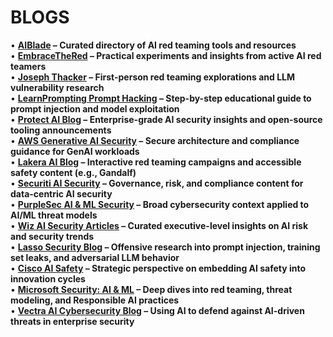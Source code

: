 # BLOGS

• **[AIBlade](https://www.aiblade.net/) – Curated directory of AI red teaming tools and resources**  
• **[EmbraceTheRed](https://embracethered.com/blog/) – Practical experiments and insights from active AI red teamers**  
• **[Joseph Thacker](https://josephthacker.com/) – First-person red teaming explorations and LLM vulnerability research**  
• **[LearnPrompting Prompt Hacking](https://learnprompting.org/docs/prompt_hacking/introduction) – Step-by-step educational guide to prompt injection and model exploitation**  
• **[Protect AI Blog](https://protectai.com/blog) – Enterprise-grade AI security insights and open-source tooling announcements**  
• **[AWS Generative AI Security](https://aws.amazon.com/blogs/security/category/artificial-intelligence/generative-ai/) – Secure architecture and compliance guidance for GenAI workloads**  
• **[Lakera AI Blog](https://www.lakera.ai/blog) – Interactive red teaming campaigns and accessible safety content (e.g., Gandalf)**  
• **[Securiti AI Security](https://securiti.ai/blog/) – Governance, risk, and compliance content for data-centric AI security**  
• **[PurpleSec AI & ML Security](https://purplesec.us/learn/ai-security/) – Broad cybersecurity context applied to AI/ML threat models**  
• **[Wiz AI Security Articles](https://www.wiz.io/blog/top-10-ai-security-articles) – Curated executive-level insights on AI risk and security trends**  
• **[Lasso Security Blog](https://www.lasso.security/blog) – Offensive research into prompt injection, training set leaks, and adversarial LLM behavior**  
• **[Cisco AI Safety](https://blogs.cisco.com/news/you-cant-sacrifice-ai-safety-for-ai-speed) – Strategic perspective on embedding AI safety into innovation cycles**  
• **[Microsoft Security: AI & ML](https://www.microsoft.com/en-us/security/blog/topic/ai-and-machine-learning/) – Deep dives into red teaming, threat modeling, and Responsible AI practices**  
• **[Vectra AI Cybersecurity Blog](https://www.vectra.ai/blog) – Using AI to defend against AI-driven threats in enterprise security**
